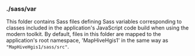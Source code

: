 ### ./sass/var

This folder contains Sass files defining Sass variables corresponding to classes
included in the application's JavaScript code build when using the modern toolkit.
By default, files in this folder are mapped to the application's root namespace,
'MapHiveHgis1' in the same way as `"MapHiveHgis1/sass/src"`.